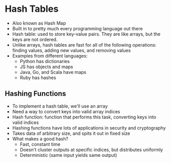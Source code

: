 # Hash Tables

- Also known as Hash Map
- Built in to pretty much every programming language out there
- Hash table: used to store key-value pairs. They are like arrays, but the keys are not ordered.
- Unlike arrays, hash tables are fast for all of the following operations: finding values, adding new values, and removing values
- Examples from different languages:
  - Python has dictionaries
  - JS has objects and maps
  - Java, Go, and Scala have maps
  - Ruby has hashes

## Hashing Functions

- To implement a hash table, we'll use an array
- Need a way to convert keys into valid array indices
- Hash function: function that performs this task, converting keys into valid indices
- Hashing functions have lots of applications in security and cryptography
- Takes data of arbitrary size, and spits it out in fixed size
- What makes a good hash?
  - Fast, constant time
  - Doesn't cluster outputs at specific indices, but distributes uniformly
  - Deterministic (same input yields same output)
  
